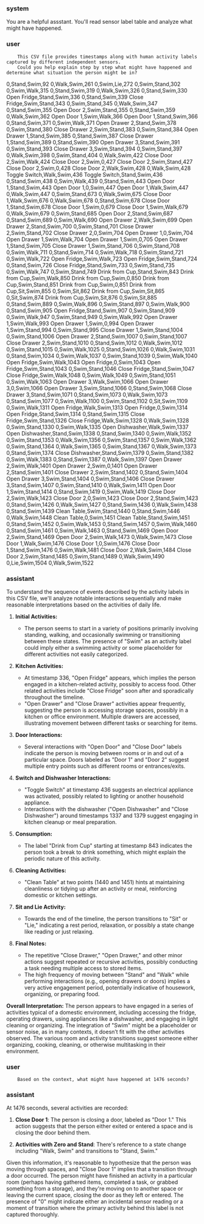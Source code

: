 ### system
You are a helpful assstant. You'll read sensor label table and analyze what might have happened.
### user

        This CSV file provides timestamps along with human activity labels captured by different independent sensors.
        Could you help explain step by step what might have happened and determine what situation the person might be in?
    
0,Stand,Swim,92
0,Walk,Swim,261
0,Swim,Lie,272
0,Swim,Stand,302
0,Swim,Walk,315
0,Stand,Swim,319
0,Walk,Swim,326
0,Stand,Swim,330
Open Fridge,Stand,Swim,336
0,Stand,Swim,339
Close Fridge,Swim,Stand,343
0,Swim,Stand,345
0,Walk,Swim,347
0,Stand,Swim,355
Open Door 2,Swim,Stand,355
0,Stand,Swim,359
0,Walk,Swim,362
Open Door 1,Swim,Walk,366
Open Door 1,Stand,Swim,366
0,Stand,Swim,371
0,Swim,Walk,371
Open Drawer 2,Stand,Swim,378
0,Swim,Stand,380
Close Drawer 2,Swim,Stand,383
0,Swim,Stand,384
Open Drawer 1,Stand,Swim,385
0,Stand,Swim,387
Close Drawer 1,Stand,Swim,389
0,Stand,Swim,390
Open Drawer 3,Stand,Swim,391
0,Swim,Stand,393
Close Drawer 3,Swim,Stand,394
0,Swim,Stand,397
0,Walk,Swim,398
0,Swim,Stand,404
0,Walk,Swim,422
Close Door 2,Swim,Walk,424
Close Door 2,Swim,0,427
Close Door 2,Swim,Stand,427
Close Door 2,Swim,0,428
Close Door 2,Walk,Swim,428
0,Walk,Swim,428
Toggle Switch,Walk,Swim,436
Toggle Switch,Stand,Swim,436
0,Stand,Swim,438
0,Swim,Walk,439
0,Stand,Swim,443
Open Door 1,Stand,Swim,443
Open Door 1,0,Swim,447
Open Door 1,Walk,Swim,447
0,Walk,Swim,447
0,Swim,Stand,673
0,Walk,Swim,675
Close Door 1,Walk,Swim,676
0,Walk,Swim,678
0,Stand,Swim,678
Close Door 1,Stand,Swim,678
Close Door 1,Swim,0,679
Close Door 1,Swim,Walk,679
0,Walk,Swim,679
0,Swim,Stand,685
Open Door 2,Stand,Swim,687
0,Stand,Swim,689
0,Swim,Walk,690
Open Drawer 2,Walk,Swim,699
Open Drawer 2,Stand,Swim,700
0,Swim,Stand,701
Close Drawer 2,Swim,Stand,702
Close Drawer 2,0,Swim,704
Open Drawer 1,0,Swim,704
Open Drawer 1,Swim,Walk,704
Open Drawer 1,Swim,0,705
Open Drawer 1,Stand,Swim,705
Close Drawer 1,Swim,Stand,706
0,Swim,Stand,708
0,Swim,Walk,711
0,Stand,Swim,714
0,Swim,Walk,718
0,Swim,Stand,721
0,Swim,Walk,722
Open Fridge,Swim,Walk,723
Open Fridge,Swim,Stand,724
0,Stand,Swim,726
Close Fridge,Stand,Swim,733
0,Swim,Stand,735
0,Swim,Walk,747
0,Swim,Stand,749
Drink from Cup,Stand,Swim,843
Drink from Cup,Swim,Walk,850
Drink from Cup,Swim,0,850
Drink from Cup,Swim,Stand,851
Drink from Cup,Swim,0,851
Drink from Cup,Sit,Swim,855
0,Swim,Sit,862
Drink from Cup,Swim,Sit,865
0,Sit,Swim,874
Drink from Cup,Swim,Sit,876
0,Swim,Sit,885
0,Stand,Swim,889
0,Swim,Walk,896
0,Swim,Stand,897
0,Swim,Walk,900
0,Stand,Swim,905
Open Fridge,Stand,Swim,907
0,Swim,Stand,909
0,Swim,Walk,947
0,Swim,Stand,949
0,Swim,Walk,992
Open Drawer 1,Swim,Walk,993
Open Drawer 1,Swim,0,994
Open Drawer 1,Swim,Stand,994
0,Swim,Stand,995
Close Drawer 1,Swim,Stand,1004
0,Swim,Stand,1006
Open Drawer 2,Stand,Swim,1007
0,Swim,Stand,1007
Close Drawer 2,Swim,Stand,1010
0,Stand,Swim,1012
0,Walk,Swim,1012
0,Swim,Stand,1015
0,Swim,Walk,1025
0,Stand,Swim,1026
0,Walk,Swim,1031
0,Stand,Swim,1034
0,Swim,Walk,1037
0,Swim,Stand,1039
0,Swim,Walk,1040
Open Fridge,Swim,Walk,1043
Open Fridge,0,Swim,1043
Open Fridge,Swim,Stand,1043
0,Swim,Stand,1046
Close Fridge,Stand,Swim,1047
Close Fridge,Swim,Walk,1048
0,Swim,Walk,1049
0,Swim,Stand,1051
0,Swim,Walk,1063
Open Drawer 3,Walk,Swim,1066
Open Drawer 3,0,Swim,1066
Open Drawer 3,Swim,Stand,1066
0,Stand,Swim,1068
Close Drawer 3,Stand,Swim,1071
0,Stand,Swim,1073
0,Walk,Swim,1073
0,Stand,Swim,1077
0,Swim,Walk,1100
0,Swim,Stand,1102
0,Sit,Swim,1109
0,Swim,Walk,1311
Open Fridge,Walk,Swim,1313
Open Fridge,0,Swim,1314
Open Fridge,Stand,Swim,1314
0,Stand,Swim,1315
Close Fridge,Swim,Stand,1326
Close Fridge,Walk,Swim,1328
0,Walk,Swim,1328
0,Swim,Stand,1330
0,Swim,Walk,1335
Open Dishwasher,Walk,Swim,1337
Open Dishwasher,Stand,Swim,1338
0,Stand,Swim,1340
0,Swim,Walk,1352
0,Swim,Stand,1353
0,Walk,Swim,1356
0,Swim,Stand,1357
0,Swim,Walk,1362
0,Swim,Stand,1364
0,Walk,Swim,1365
0,Swim,Stand,1367
0,Walk,Swim,1373
0,Stand,Swim,1374
Close Dishwasher,Stand,Swim,1379
0,Swim,Stand,1382
0,Swim,Walk,1383
0,Stand,Swim,1387
0,Walk,Swim,1397
Open Drawer 2,Swim,Walk,1401
Open Drawer 2,Swim,0,1401
Open Drawer 2,Stand,Swim,1401
Close Drawer 2,Swim,Stand,1402
0,Stand,Swim,1404
Open Drawer 3,Swim,Stand,1404
0,Swim,Stand,1406
Close Drawer 3,Stand,Swim,1407
0,Swim,Stand,1410
0,Walk,Swim,1411
Open Door 1,Swim,Stand,1414
0,Stand,Swim,1419
0,Swim,Walk,1419
Close Door 2,Swim,Walk,1423
Close Door 2,0,Swim,1423
Close Door 2,Stand,Swim,1423
0,Stand,Swim,1426
0,Walk,Swim,1427
0,Stand,Swim,1436
0,Walk,Swim,1438
0,Stand,Swim,1439
Clean Table,Swim,Stand,1440
0,Stand,Swim,1446
0,Walk,Swim,1448
Clean Table,0,Swim,1451
Clean Table,Stand,Swim,1451
0,Stand,Swim,1452
0,Swim,Walk,1453
0,Stand,Swim,1457
0,Swim,Walk,1460
0,Stand,Swim,1461
0,Swim,Walk,1463
0,Stand,Swim,1469
Open Door 2,Swim,Stand,1469
Open Door 2,Swim,Walk,1473
0,Walk,Swim,1473
Close Door 1,Walk,Swim,1476
Close Door 1,0,Swim,1476
Close Door 1,Stand,Swim,1476
0,Swim,Walk,1481
Close Door 2,Walk,Swim,1484
Close Door 2,Swim,Stand,1485
0,Swim,Stand,1489
0,Walk,Swim,1490
0,Lie,Swim,1504
0,Walk,Swim,1522

### assistant
To understand the sequence of events described by the activity labels in this CSV file, we'll analyze notable interactions sequentially and make reasonable interpretations based on the activities of daily life.

1. **Initial Activities:**
   - The person seems to start in a variety of positions primarily involving standing, walking, and occasionally swimming or transitioning between these states. The presence of "Swim" as an activity label could imply either a swimming activity or some placeholder for different activities not easily categorized.

2. **Kitchen Activities:**
   - At timestamp 336, "Open Fridge" appears, which implies the person engaged in a kitchen-related activity, possibly to access food. Other related activities include "Close Fridge" soon after and sporadically throughout the timeline.
   - "Open Drawer" and "Close Drawer" activities appear frequently, suggesting the person is accessing storage spaces, possibly in a kitchen or office environment. Multiple drawers are accessed, illustrating movement between different tasks or searching for items.

3. **Door Interactions:**
   - Several interactions with "Open Door" and "Close Door" labels indicate the person is moving between rooms or in and out of a particular space. Doors labeled as "Door 1" and "Door 2" suggest multiple entry points such as different rooms or entrances/exits.

4. **Switch and Dishwasher Interactions:**
   - "Toggle Switch" at timestamp 436 suggests an electrical appliance was activated, possibly related to lighting or another household appliance.
   - Interactions with the dishwasher ("Open Dishwasher" and "Close Dishwasher") around timestamps 1337 and 1379 suggest engaging in kitchen cleanup or meal preparation.

5. **Consumption:**
   - The label "Drink from Cup" starting at timestamp 843 indicates the person took a break to drink something, which might explain the periodic nature of this activity.

6. **Cleaning Activities:**
   - "Clean Table" at two points (1440 and 1451) hints at maintaining cleanliness or tidying up after an activity or meal, reinforcing domestic or kitchen settings.

7. **Sit and Lie Activity:**
   - Towards the end of the timeline, the person transitions to "Sit" or "Lie," indicating a rest period, relaxation, or possibly a state change like reading or just relaxing.

8. **Final Notes:**
   - The repetitive "Close Drawer," "Open Drawer," and other minor actions suggest repeated or recursive activities, possibly conducting a task needing multiple access to stored items.
   - The high frequency of moving between "Stand" and "Walk" while performing interactions (e.g., opening drawers or doors) implies a very active engagement period, potentially indicative of housework, organizing, or preparing food.

**Overall Interpretation:**
The person appears to have engaged in a series of activities typical of a domestic environment, including accessing the fridge, operating drawers, using appliances like a dishwasher, and engaging in light cleaning or organizing. The integration of "Swim" might be a placeholder or sensor noise, as in many contexts, it doesn’t fit with the other activities observed. The various room and activity transitions suggest someone either organizing, cooking, cleaning, or otherwise multitasking in their environment.
### user

        Based on the context, what might have happened at 1476 seconds?
    
### assistant
At 1476 seconds, several activities are recorded:

1. **Close Door 1**: The person is closing a door, labeled as "Door 1." This action suggests that the person either exited or entered a space and is closing the door behind them.

2. **Activities with Zero and Stand**: There's reference to a state change including "Walk, Swim" and transitions to "Stand, Swim."

Given this information, it's reasonable to hypothesize that the person was moving through spaces, and "Close Door 1" implies that a transition through a door occurred. The person might have finished an activity in a particular room (perhaps having gathered items, completed a task, or grabbed something from a storage), and they're moving on to another space or leaving the current space, closing the door as they left or entered. The presence of "0" might indicate either an incidental sensor reading or a moment of transition where the primary activity behind this label is not captured thoroughly.
